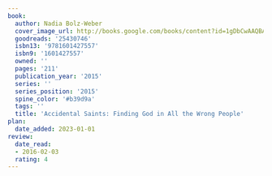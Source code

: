 ```yaml
---
book:
  author: Nadia Bolz-Weber
  cover_image_url: http://books.google.com/books/content?id=1gDbCwAAQBAJ&printsec=frontcover&img=1&zoom=1&edge=curl&source=gbs_api
  goodreads: '25430746'
  isbn13: '9781601427557'
  isbn9: '1601427557'
  owned: ''
  pages: '211'
  publication_year: '2015'
  series: ''
  series_position: '2015'
  spine_color: '#b39d9a'
  tags: ''
  title: 'Accidental Saints: Finding God in All the Wrong People'
plan:
  date_added: 2023-01-01
review:
  date_read:
  - 2016-02-03
  rating: 4
---
```

